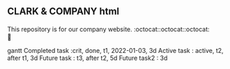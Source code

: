 ## CLARK & COMPANY html
This repository is for our company website.
:octocat::octocat::octocat:　　
:metal:

gantt
  Completed task :crit, done,    t1, 2022-01-03, 3d
  Active task    :      active,  t2, after t1,   3d
  Future task    :               t3, after t2,   5d
  Future task2   :                               3d
